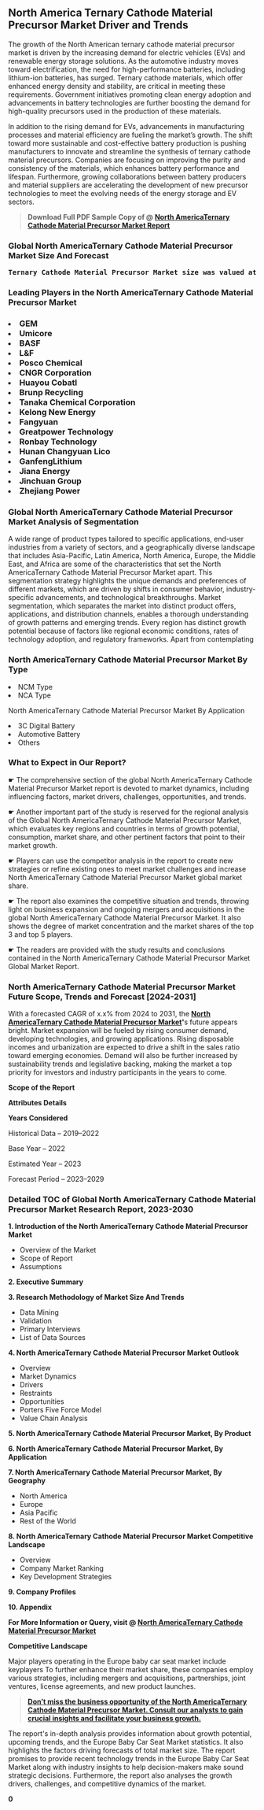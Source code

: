 <p> <h2>North America Ternary Cathode Material Precursor Market Driver and Trends</h2><p>The growth of the North American ternary cathode material precursor market is driven by the increasing demand for electric vehicles (EVs) and renewable energy storage solutions. As the automotive industry moves toward electrification, the need for high-performance batteries, including lithium-ion batteries, has surged. Ternary cathode materials, which offer enhanced energy density and stability, are critical in meeting these requirements. Government initiatives promoting clean energy adoption and advancements in battery technologies are further boosting the demand for high-quality precursors used in the production of these materials.</p><p>In addition to the rising demand for EVs, advancements in manufacturing processes and material efficiency are fueling the market’s growth. The shift toward more sustainable and cost-effective battery production is pushing manufacturers to innovate and streamline the synthesis of ternary cathode material precursors. Companies are focusing on improving the purity and consistency of the materials, which enhances battery performance and lifespan. Furthermore, growing collaborations between battery producers and material suppliers are accelerating the development of new precursor technologies to meet the evolving needs of the energy storage and EV sectors.</p></p><blockquote id="" class=""><strong>Download Full PDF Sample Copy of @&nbsp;<a href="https://www.verifiedmarketreports.com/download-sample/?rid=262526&utm_source=GitHub-Jan&utm_medium=291" target="_blank">North AmericaTernary Cathode Material Precursor Market Report</a>&nbsp;&nbsp;</strong></blockquote><h3 id="" class=""><strong>Global&nbsp;North AmericaTernary Cathode Material Precursor Market Size And Forecast</strong></h3><pre class="reader-text-block__code-block"><strong>Ternary Cathode Material Precursor Market size was valued at USD 2.5 Billion in 2022 and is projected to reach USD 6.0 Billion by 2030, growing at a CAGR of 12.1% from 2024 to 2030.</strong></pre><h3 id="" class="">Leading Players in the&nbsp;North AmericaTernary Cathode Material Precursor Market</h3><h3 class=""></Li><Li>GEM</Li><Li> Umicore</Li><Li> BASF</Li><Li> L&F</Li><Li> Posco Chemical</Li><Li> CNGR Corporation</Li><Li> Huayou Cobatl</Li><Li> Brunp Recycling</Li><Li> Tanaka Chemical Corporation</Li><Li> Kelong New Energy</Li><Li> Fangyuan</Li><Li> Greatpower Technology</Li><Li> Ronbay Technology</Li><Li> Hunan Changyuan Lico</Li><Li> GanfengLithium</Li><Li> Jiana Energy</Li><Li> Jinchuan Group</Li><Li> Zhejiang Power</h3><h3 id="" class="">Global&nbsp;North AmericaTernary Cathode Material Precursor Market Analysis of Segmentation</h3><p id="" class="">A wide range of product types tailored to specific applications, end-user industries from a variety of sectors, and a geographically diverse landscape that includes Asia-Pacific, Latin America, North America, Europe, the Middle East, and Africa are some of the characteristics that set the North AmericaTernary Cathode Material Precursor Market apart. This segmentation strategy highlights the unique demands and preferences of different markets, which are driven by shifts in consumer behavior, industry-specific advancements, and technological breakthroughs. Market segmentation, which separates the market into distinct product offers, applications, and distribution channels, enables a thorough understanding of growth patterns and emerging trends. Every region has distinct growth potential because of factors like regional economic conditions, rates of technology adoption, and regulatory frameworks. Apart from contemplating</p><h3 id="" class="">North AmericaTernary Cathode Material Precursor Market&nbsp;By Type</h3><p></Li><Li>NCM Type</Li><Li> NCA Type</p><div class="" data-test-id=""><p>North AmericaTernary Cathode Material Precursor Market&nbsp;By Application</p></div><p class=""></Li><Li>3C Digital Battery</Li><Li> Automotive Battery</Li><Li> Others</p><div class="" data-test-id=""><h3><span class="">What to Expect in Our Report?</span></h3></div><div class="" data-test-id=""><p><span class="">☛ The comprehensive section of the global North AmericaTernary Cathode Material Precursor Market report is devoted to market dynamics, including influencing factors, market drivers, challenges, opportunities, and trends.</span></p></div><div class="" data-test-id=""><p><span class="">☛ Another important part of the study is reserved for the regional analysis of the Global North AmericaTernary Cathode Material Precursor Market, which evaluates key regions and countries in terms of growth potential, consumption, market share, and other pertinent factors that point to their market growth.</span></p></div><div class="" data-test-id=""><p><span class="">☛ Players can use the competitor analysis in the report to create new strategies or refine existing ones to meet market challenges and increase North AmericaTernary Cathode Material Precursor Market global market share.</span></p></div><div class="" data-test-id=""><p><span class="">☛ The report also examines the competitive situation and trends, throwing light on business expansion and ongoing mergers and acquisitions in the global North AmericaTernary Cathode Material Precursor Market. It also shows the degree of market concentration and the market shares of the top 3 and top 5 players.</span></p></div><div class="" data-test-id=""><p><span class="">☛ The readers are provided with the study results and conclusions contained in the North AmericaTernary Cathode Material Precursor Market Global Market Report.</span></p></div><div class="" data-test-id=""><h3><span class="">North AmericaTernary Cathode Material Precursor Market Future Scope, Trends and Forecast [2024-2031]</span></h3></div><div class="" data-test-id=""><p><span class="">With a forecasted CAGR of x.x% from 2024 to 2031, the <strong><a href="https://www.verifiedmarketreports.com/download-sample/?rid=262526&utm_source=GitHub-Jan&utm_medium=291" target="_blank">North AmericaTernary Cathode Material Precursor Market</a>'</strong>s future appears bright. Market expansion will be fueled by rising consumer demand, developing technologies, and growing applications. Rising disposable incomes and urbanization are expected to drive a shift in the sales ratio toward emerging economies. Demand will also be further increased by sustainability trends and legislative backing, making the market a top priority for investors and industry participants in the years to come.</span></p><p id="ember66" class="ember-view reader-text-block__paragraph"><strong>Scope of the Report</strong></p><p id="ember67" class="ember-view reader-text-block__paragraph"><strong>Attributes Details</strong></p><p id="ember68" class="ember-view reader-text-block__paragraph"><strong>Years Considered</strong></p><p id="ember69" class="ember-view reader-text-block__paragraph">Historical Data &ndash; 2019&ndash;2022</p><p id="ember70" class="ember-view reader-text-block__paragraph">Base Year &ndash; 2022</p><p id="ember71" class="ember-view reader-text-block__paragraph">Estimated Year &ndash; 2023</p><p id="ember72" class="ember-view reader-text-block__paragraph">Forecast Period &ndash; 2023&ndash;2029</p></div><h3 id="" class="">Detailed TOC of Global North AmericaTernary Cathode Material Precursor Market Research Report, 2023-2030</h3><p id="" class=""><strong>1. Introduction of the North AmericaTernary Cathode Material Precursor Market</strong></p><ul><li>Overview of the Market</li><li>Scope of Report</li><li>Assumptions</li></ul><p id="" class=""><strong>2. Executive Summary</strong></p><p id="" class=""><strong>3. Research Methodology of Market Size And Trends</strong></p><ul><li>Data Mining</li><li>Validation</li><li>Primary Interviews</li><li>List of Data Sources</li></ul><p id="" class=""><strong>4. North AmericaTernary Cathode Material Precursor Market Outlook</strong></p><ul><li>Overview</li><li>Market Dynamics</li><li>Drivers</li><li>Restraints</li><li>Opportunities</li><li>Porters Five Force Model</li><li>Value Chain Analysis</li></ul><p id="" class=""><strong>5. North AmericaTernary Cathode Material Precursor Market, By Product</strong></p><p id="" class=""><strong>6. North AmericaTernary Cathode Material Precursor Market, By Application</strong></p><p id="" class=""><strong>7. North AmericaTernary Cathode Material Precursor Market, By Geography</strong></p><ul><li>North America</li><li>Europe</li><li>Asia Pacific</li><li>Rest of the World</li></ul><p id="" class=""><strong>8. North AmericaTernary Cathode Material Precursor Market Competitive Landscape</strong></p><ul><li>Overview</li><li>Company Market Ranking</li><li>Key Development Strategies</li></ul><p id="" class=""><strong>9. Company Profiles</strong></p><p id="" class=""><strong>10. Appendix</strong></p><p><strong>For More Information or Query, visit&nbsp;@ <a href="https://www.verifiedmarketreports.com/product/ternary-cathode-material-precursor-market/" target="_blank">North AmericaTernary Cathode Material Precursor Market</a></strong></p><p id="ember61" class="ember-view reader-text-block__paragraph"><strong>Competitive Landscape</strong></p><p id="ember62" class="ember-view reader-text-block__paragraph">Major players operating in the Europe baby car seat market include keyplayers To further enhance their market share, these companies employ various strategies, including mergers and acquisitions, partnerships, joint ventures, license agreements, and new product launches.</p><blockquote id="ember63" class="ember-view reader-text-block__blockquote"><strong><a href="https://www.verifiedmarketreports.com/download-sample/?rid=262526&utm_source=GitHub-Jan&utm_medium=291" target="_blank">Don&rsquo;t miss the business opportunity of the North AmericaTernary Cathode Material Precursor Market. Consult our analysts to gain crucial insights and facilitate your business growth.</a></strong></blockquote><p id="ember64" class="ember-view reader-text-block__paragraph">The report's in-depth analysis provides information about growth potential, upcoming trends, and the Europe Baby Car Seat Market statistics. It also highlights the factors driving forecasts of total market size. The report promises to provide recent technology trends in the Europe Baby Car Seat Market along with industry insights to help decision-makers make sound strategic decisions. Furthermore, the report also analyses the growth drivers, challenges, and competitive dynamics of the market.</p><p class="ember-view reader-text-block__paragraph"><strong>0</strong></p>
